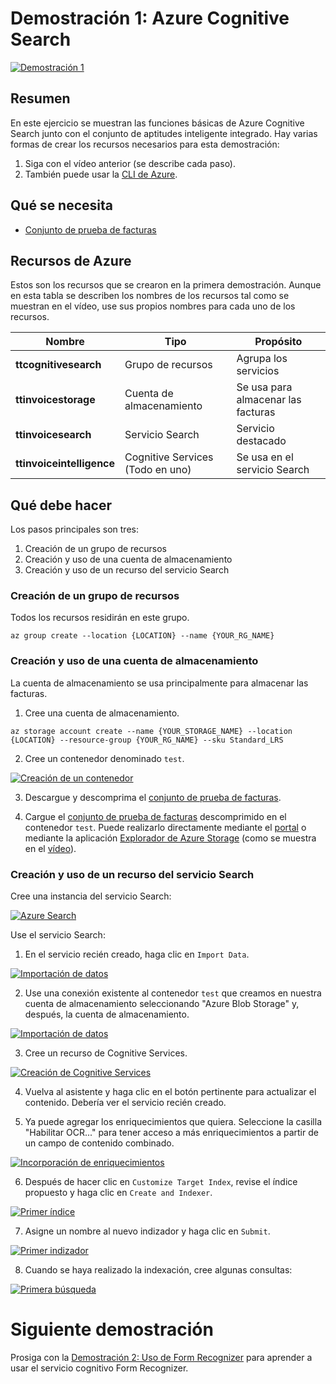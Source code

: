 # <a name="demo-1---azure-cognitive-search"></a>Demostración 1: Azure Cognitive Search

[![Demostración 1](images/demo1.png)](https://globaleventcdn.blob.core.windows.net/assets/aiml/aiml10/videos/Demo1.mp4 "Demostración 1")

## <a name="summary"></a>Resumen
En este ejercicio se muestran las funciones básicas de Azure Cognitive Search junto con el conjunto de aptitudes inteligente integrado. Hay varias formas de crear los recursos necesarios para esta demostración:
1. Siga con el vídeo anterior (se describe cada paso).
2. También puede usar la [CLI de Azure](https://docs.microsoft.com/en-us/cli/azure/install-azure-cli?view=azure-cli-latest&WT.mc_id=msignitethetour2019-github-aiml10).


## <a name="what-you-need"></a>Qué se necesita
- [Conjunto de prueba de facturas](https://globaleventcdn.blob.core.windows.net/assets/aiml/aiml10/data/test.zip)

## <a name="azure-resources"></a>Recursos de Azure
Estos son los recursos que se crearon en la primera demostración. Aunque en esta tabla se describen los nombres de los recursos tal como se muestran en el vídeo, use sus propios nombres para cada uno de los recursos.


| Nombre                       | Tipo                            | Propósito                    |
| -------------------------- | ------------------------------- | ------------------------- |
| **ttcognitivesearch**     | Grupo de recursos                  | Agrupa los servicios   |
| **ttinvoicestorage**      | Cuenta de almacenamiento                 | Se usa para almacenar las facturas     |
| **ttinvoicesearch**       | Servicio Search                  | Servicio destacado           |
| **ttinvoiceintelligence** | Cognitive Services (Todo en uno) | Se usa en el servicio Search |


## <a name="what-to-do"></a>Qué debe hacer

Los pasos principales son tres:
1. Creación de un grupo de recursos
2. Creación y uso de una cuenta de almacenamiento
3. Creación y uso de un recurso del servicio Search



### <a name="create-a-resource-group"></a>Creación de un grupo de recursos
Todos los recursos residirán en este grupo.

```
az group create --location {LOCATION} --name {YOUR_RG_NAME}
```

### <a name="create-and-use-storage-account"></a>Creación y uso de una cuenta de almacenamiento
La cuenta de almacenamiento se usa principalmente para almacenar las facturas.

1. Cree una cuenta de almacenamiento.

```
az storage account create --name {YOUR_STORAGE_NAME} --location {LOCATION} --resource-group {YOUR_RG_NAME} --sku Standard_LRS
```

2. Cree un contenedor denominado `test`.

[![Creación de un contenedor](images/create_container.png)](https://docs.microsoft.com/en-us/azure/storage/blobs/storage-quickstart-blobs-portal?WT.mc_id=msignitethetour2019-github-aiml10 "Creación de un contenedor")

3. Descargue y descomprima el [conjunto de prueba de facturas](https://globaleventcdn.blob.core.windows.net/assets/aiml/aiml10/data/test.zip).

4. Cargue el [conjunto de prueba de facturas](https://globaleventcdn.blob.core.windows.net/assets/aiml/aiml10/data/test.zip) descomprimido en el contenedor `test`. Puede realizarlo directamente mediante el [portal](https://docs.microsoft.com/en-us/azure/storage/blobs/storage-quickstart-blobs-portal?WT.mc_id=msignitethetour2019-github-aiml10#upload-a-block-blob) o mediante la aplicación [Explorador de Azure Storage](https://docs.microsoft.com/en-us/azure/vs-azure-tools-storage-explorer-blobs?WT.mc_id=msignitethetour2019-github-aiml10) (como se muestra en el [vídeo](https://globaleventcdn.blob.core.windows.net/assets/aiml/aiml10/videos/Demo1.mp4 "Demostración 1")).

### <a name="create-and-use-a-search-service-resource"></a>Creación y uso de un recurso del servicio Search
Cree una instancia del servicio Search:

[![Azure Search](images/azure_search.png)](https://docs.microsoft.com/en-us/azure/search/search-create-service-portal?WT.mc_id=msignitethetour2019-github-aiml10 "Azure Search")


Use el servicio Search:

1. En el servicio recién creado, haga clic en `Import Data`.

[![Importación de datos](images/import_data.png)](https://docs.microsoft.com/en-us/azure/search/cognitive-search-quickstart-blob?WT.mc_id=msignitethetour2019-github-aiml10#create-the-enrichment-pipeline "Importación de datos")

2. Use una conexión existente al contenedor `test` que creamos en nuestra cuenta de almacenamiento seleccionando "Azure Blob Storage" y, después, la cuenta de almacenamiento.

[![Importación de datos](images/connect_data.png)](https://docs.microsoft.com/en-us/azure/search/cognitive-search-quickstart-blob?WT.mc_id=msignitethetour2019-github-aiml10#step-1-create-a-data-source "Importación de datos")

3. Cree un recurso de Cognitive Services.

[![Creación de Cognitive Services](images/attach_cognitive_svcs.png)](https://docs.microsoft.com/en-us/azure/search/cognitive-search-quickstart-blob?WT.mc_id=msignitethetour2019-github-aiml10#step-2-add-cognitive-skills "Creación de Cognitive Services")

4. Vuelva al asistente y haga clic en el botón pertinente para actualizar el contenido. Debería ver el servicio recién creado. 

5. Ya puede agregar los enriquecimientos que quiera. Seleccione la casilla "Habilitar OCR..." para tener acceso a más enriquecimientos a partir de un campo de contenido combinado.

[![Incorporación de enriquecimientos](images/add_enrichments.png)](https://docs.microsoft.com/en-us/azure/search/cognitive-search-quickstart-blob?WT.mc_id=msignitethetour2019-github-aiml10#step-2-add-cognitive-skills "Incorporación de enriquecimientos")

6. Después de hacer clic en `Customize Target Index`, revise el índice propuesto y haga clic en `Create and Indexer`.

[![Primer índice](images/first_index.png)](https://docs.microsoft.com/en-us/azure/search/cognitive-search-quickstart-blob?WT.mc_id=msignitethetour2019-github-aiml10#step-3-configure-the-index "Primer índice")

7. Asigne un nombre al nuevo indizador y haga clic en `Submit`.

[![Primer indizador](images/first_indexer.png)](https://docs.microsoft.com/en-us/azure/search/cognitive-search-quickstart-blob?WT.mc_id=msignitethetour2019-github-aiml10#step-4-configure-the-indexer "Primer indizador")

8. Cuando se haya realizado la indexación, cree algunas consultas:

[![Primera búsqueda](images/first_search.png)](https://docs.microsoft.com/en-us/azure/search/cognitive-search-quickstart-blob?WT.mc_id=msignitethetour2019-github-aiml10#query-in-search-explorer "Primera búsqueda")

# <a name="next-demo"></a>Siguiente demostración
Prosiga con la [Demostración 2: Uso de Form Recognizer](demo2.md) para aprender a usar el servicio cognitivo Form Recognizer.
